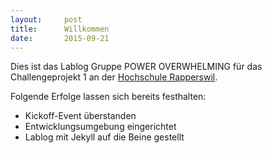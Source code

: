 ```yaml
---
layout:     post
title:      Willkommen
date:       2015-09-21
---
```


Dies ist das Lablog Gruppe POWER OVERWHELMING für das Challengeprojekt 1 an der [Hochschule Rapperswil](http://www.hsr.ch).

Folgende Erfolge lassen sich bereits festhalten:

* Kickoff-Event überstanden
* Entwicklungsumgebung eingerichtet
* Lablog mit Jekyll auf die Beine gestellt
